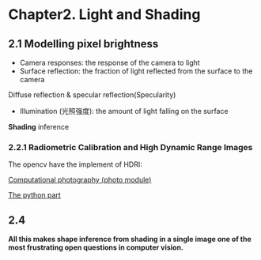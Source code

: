 # Chapter2. Light and Shading

## 2.1 Modelling pixel brightness

* Camera responses: the response of the camera to light
* Surface reflection: the fraction of light reflected from the surface to the camera

Diffuse reflection & specular reflection(Specularity)

* Illumination (光照强度): the amount of light falling on the surface

**Shading** inference


### 2.2.1 Radiometric Calibration and High Dynamic Range Images

The opencv have the implement of HDRI:

[Computational photography (photo module)](http://docs.opencv.org/master/d3/db7/tutorial_hdr_imaging.html)

[The python part](http://docs.opencv.org/master/d0/d07/tutorial_py_table_of_contents_photo.html)


## 2.4

**All this makes shape inference from shading in a single image one of the most
frustrating open questions in computer vision.**
